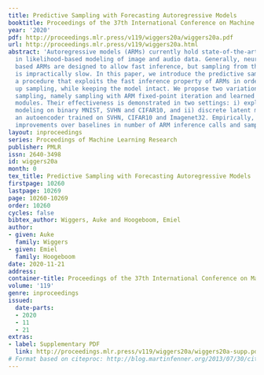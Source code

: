 ```yaml
---
title: Predictive Sampling with Forecasting Autoregressive Models
booktitle: Proceedings of the 37th International Conference on Machine Learning
year: '2020'
pdf: http://proceedings.mlr.press/v119/wiggers20a/wiggers20a.pdf
url: http://proceedings.mlr.press/v119/wiggers20a.html
abstract: 'Autoregressive models (ARMs) currently hold state-of-the-art performance
  in likelihood-based modeling of image and audio data. Generally, neural network
  based ARMs are designed to allow fast inference, but sampling from these models
  is impractically slow. In this paper, we introduce the predictive sampling algorithm:
  a procedure that exploits the fast inference property of ARMs in order to speed
  up sampling, while keeping the model intact. We propose two variations of predictive
  sampling, namely sampling with ARM fixed-point iteration and learned forecasting
  modules. Their effectiveness is demonstrated in two settings: i) explicit likelihood
  modeling on binary MNIST, SVHN and CIFAR10, and ii) discrete latent modeling in
  an autoencoder trained on SVHN, CIFAR10 and Imagenet32. Empirically, we show considerable
  improvements over baselines in number of ARM inference calls and sampling speed.'
layout: inproceedings
series: Proceedings of Machine Learning Research
publisher: PMLR
issn: 2640-3498
id: wiggers20a
month: 0
tex_title: Predictive Sampling with Forecasting Autoregressive Models
firstpage: 10260
lastpage: 10269
page: 10260-10269
order: 10260
cycles: false
bibtex_author: Wiggers, Auke and Hoogeboom, Emiel
author:
- given: Auke
  family: Wiggers
- given: Emiel
  family: Hoogeboom
date: 2020-11-21
address: 
container-title: Proceedings of the 37th International Conference on Machine Learning
volume: '119'
genre: inproceedings
issued:
  date-parts:
  - 2020
  - 11
  - 21
extras:
- label: Supplementary PDF
  link: http://proceedings.mlr.press/v119/wiggers20a/wiggers20a-supp.pdf
# Format based on citeproc: http://blog.martinfenner.org/2013/07/30/citeproc-yaml-for-bibliographies/
---
```

